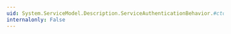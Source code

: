 ```yaml
---
uid: System.ServiceModel.Description.ServiceAuthenticationBehavior.#ctor
internalonly: False
---
```

